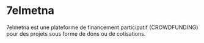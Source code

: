 # 7elmetna
7elmetna est une  plateforme de financement participatif (CROWDFUNDING) pour des projets sous forme de dons ou de cotisations.
